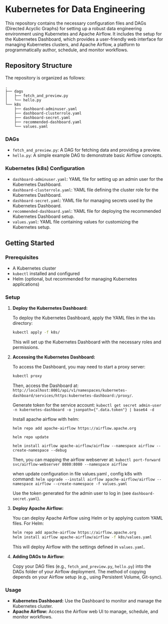 # Kubernetes for Data Engineering

This repository contains the necessary configuration files and DAGs (Directed Acyclic Graphs) for setting up a robust data engineering environment using Kubernetes and Apache Airflow. It includes the setup for the Kubernetes Dashboard, which provides a user-friendly web interface for managing Kubernetes clusters, and Apache Airflow, a platform to programmatically author, schedule, and monitor workflows.

## Repository Structure

The repository is organized as follows:

```
.
├── dags
│   ├── fetch_and_preview.py
│   └── hello.py
└── k8s
    ├── dashboard-adminuser.yaml
    ├── dashboard-clusterrole.yaml
    ├── dashboard-secret.yaml
    ├── recommended-dashboard.yaml
    └── values.yaml
```

### DAGs

- `fetch_and_preview.py`: A DAG for fetching data and providing a preview.
- `hello.py`: A simple example DAG to demonstrate basic Airflow concepts.

### Kubernetes (k8s) Configuration

- `dashboard-adminuser.yaml`: YAML file for setting up an admin user for the Kubernetes Dashboard.
- `dashboard-clusterrole.yaml`: YAML file defining the cluster role for the Kubernetes Dashboard.
- `dashboard-secret.yaml`: YAML file for managing secrets used by the Kubernetes Dashboard.
- `recommended-dashboard.yaml`: YAML file for deploying the recommended Kubernetes Dashboard setup.
- `values.yaml`: YAML file containing values for customizing the Kubernetes setup.

## Getting Started

### Prerequisites

- A Kubernetes cluster
- `kubectl` installed and configured
- Helm (optional, but recommended for managing Kubernetes applications)

### Setup

1. **Deploy the Kubernetes Dashboard:**

   To deploy the Kubernetes Dashboard, apply the YAML files in the `k8s` directory:

   ```bash
   kubectl apply -f k8s/
   ```

   This will set up the Kubernetes Dashboard with the necessary roles and permissions.

2. **Accessing the Kubernetes Dashboard:**

   To access the Dashboard, you may need to start a proxy server:

   ```bash
   kubectl proxy
   ```

   Then, access the Dashboard at: `http://localhost:8001/api/v1/namespaces/kubernetes-dashboard/services/https:kubernetes-dashboard:/proxy/`.

   Generate token for the service account: `kubectl get secret admin-user -n kubernetes-dashboard -o jsonpath={".data.token"} | base64 -d`

   Install apache airflow with helm:

   `helm repo add apache-airflow https://airflow.apache.org`

   `helm repo update`

   `helm install airflow apache-airflow/airflow --namespace airflow --create-namespace --debug`


   Then, you can mapping the airflow webserver at: `kubectl port-forward svc/airflow-webserver 8080:8080 --namespace airflow`

   when update configuration in file values.yaml , config k8s with command: `helm upgrade --install airflow apache-airflow/airflow --namespace airflow --create-namespace -f values.yaml`



   Use the token generated for the admin user to log in (see `dashboard-secret.yaml`).

3. **Deploy Apache Airflow:**

   You can deploy Apache Airflow using Helm or by applying custom YAML files. For Helm:

   ```bash
   helm repo add apache-airflow https://airflow.apache.org
   helm install airflow apache-airflow/airflow -f k8s/values.yaml
   ```

   This will deploy Airflow with the settings defined in `values.yaml`.

4. **Adding DAGs to Airflow:**

   Copy your DAG files (e.g., `fetch_and_preview.py`, `hello.py`) into the DAGs folder of your Airflow deployment. The method of copying depends on your Airflow setup (e.g., using Persistent Volume, Git-sync).

### Usage

- **Kubernetes Dashboard:** Use the Dashboard to monitor and manage the Kubernetes cluster.
- **Apache Airflow:** Access the Airflow web UI to manage, schedule, and monitor workflows.